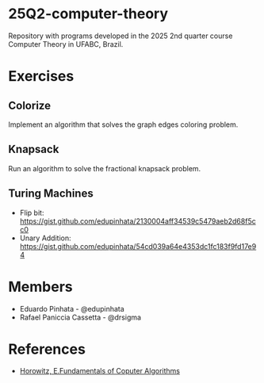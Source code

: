 # 25Q2-computer-theory
Repository with programs developed in the 2025 2nd quarter course Computer Theory in UFABC, Brazil.

# Exercises

## Colorize

Implement an algorithm that solves the graph edges coloring problem.

## Knapsack

Run an algorithm to solve the fractional knapsack problem.

## Turing Machines

- Flip bit: https://gist.github.com/edupinhata/2130004aff34539c5479aeb2d68f5cc0
- Unary Addition: https://gist.github.com/edupinhata/54cd039a64e4353dc1fc183f9fd17e94

# Members
- Eduardo Pinhata - @edupinhata
- Rafael Paniccia Cassetta - @drsigma

# References
- [Horowitz, E.Fundamentals of Coputer Algorithms](https://kailash392.wordpress.com/wp-content/uploads/2019/02/fundamentalsof-computer-algorithms-by-ellis-horowitz.pdf)
